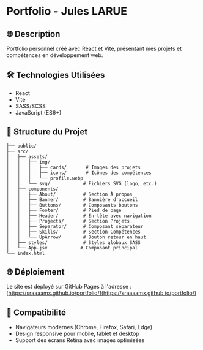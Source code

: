 # Portfolio - Jules LARUE

## 🌐 Description
Portfolio personnel créé avec React et Vite, présentant mes projets et compétences en développement web.

## 🛠 Technologies Utilisées
- React
- Vite
- SASS/SCSS
- JavaScript (ES6+)

## 📁 Structure du Projet
```
├── public/
├── src/
│   ├── assets/
│   │   ├── img/
│   │   │   ├── cards/       # Images des projets
│   │   │   ├── icons/       # Icônes des compétences
│   │   │   └── profile.webp
│   │   └── svg/            # Fichiers SVG (logo, etc.)
│   ├── components/
│   │   ├── About/          # Section À propos
│   │   ├── Banner/         # Bannière d'accueil
│   │   ├── Buttons/        # Composants boutons
│   │   ├── Footer/         # Pied de page
│   │   ├── Header/         # En-tête avec navigation
│   │   ├── Projects/       # Section Projets
│   │   ├── Separator/      # Composant séparateur
│   │   ├── Skills/         # Section Compétences
│   │   └── UpArrow/        # Bouton retour en haut
│   ├── styles/             # Styles globaux SASS
│   └── App.jsx            # Composant principal
└── index.html
```

## 🌐 Déploiement
Le site est déployé sur GitHub Pages à l'adresse : [https://sraaaamx.github.io/portfolio/](https://sraaaamx.github.io/portfolio/)

## 📱 Compatibilité
- Navigateurs modernes (Chrome, Firefox, Safari, Edge)
- Design responsive pour mobile, tablet et desktop
- Support des écrans Retina avec images optimisées
